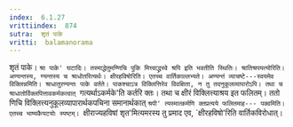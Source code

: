 ```yaml
---
index:  6.1.27
vrittiindex:  874
sutra:  शृतं पाके
vritti:  balamanorama 
---
```


शृतं पाके। `श्रा पाके' घटादिः। तस्माद्धेतुमण्णिचि पुकि मित्त्वाद्ध्रस्वे श्रपि इति भवतीति स्थितिः। श्रातिश्रपयत्योरिति। अण्यन्तस्य, ण्यन्तस्य च श्राधोतरित्यर्थः। क्षीरहविषोरिति। एतच्च वार्तिकाल्लभ्यते। अण्यन्तं व्याचष्टे---स्वयमेव विक्लिन्नमिति। श्राधातुरण्यन्तः पाके वर्तते। पाकश्चाऽत्र विक्लित्तिरेव विवक्षिता, न तु तदनुकूलव्यापारोऽपि। तथा च श्राधातोर्विक्लपित्तावकर्मकत्वात् `गत्यर्थाऽकर्मके'ति कर्तरि क्तः। तथा च क्षीरं विक्लित्त्याश्रय इत फलितम्। ततो णिचि विक्लित्त्यनुकूलव्यापारार्थकपचिना समानार्थकात् `श्रपी' त्यस्मात्कर्मणि क्तप्रत्यये फलितमाह--- पक्वमिति। एतच्च भाष्यकैयटयोः स्पष्टम्। `क्षीराज्यहविषां शृत'मित्यमरस्य तु प्रमाद एव, `क्षीरहविषो'रिति वार्तिकविरोधात्। 


